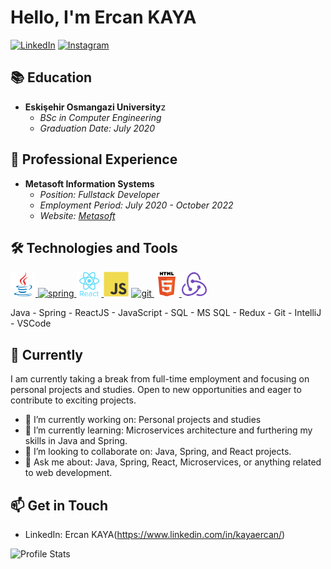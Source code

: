 # Hello, I'm Ercan KAYA

[![LinkedIn](https://img.shields.io/badge/-LinkedIn-blue?style=flat&logo=Linkedin&logoColor=white)](https://www.linkedin.com/in/kayaercan/)
[![Instagram](https://img.shields.io/badge/-Instagram-purple?style=flat&logo=Instagram&logoColor=white)](https://www.instagram.com/3rcankaya/)

## 📚 Education

- **Eskişehir Osmangazi University**z
  - *BSc in Computer Engineering*
  - *Graduation Date: July 2020*

## 💼 Professional Experience

- **Metasoft Information Systems**
  - *Position: Fullstack Developer*
  - *Employment Period: July 2020 - October 2022*
  - *Website: [Metasoft](https://www.metasoft.com.tr/)*

## 🛠️ Technologies and Tools
<p align="left">
  <a href="https://www.java.com" target="_blank"> <img src="https://raw.githubusercontent.com/devicons/devicon/master/icons/java/java-original.svg" alt="java" width="40" height="40"/> </a> 
  <a href="https://spring.io/" target="_blank"> <img src="https://www.vectorlogo.zone/logos/springio/springio-icon.svg" alt="spring" width="40" height="40"/> </a>
  <a href="https://reactjs.org/" target="_blank"> <img src="https://raw.githubusercontent.com/devicons/devicon/master/icons/react/react-original-wordmark.svg" alt="react" width="40" height="40"/> </a>
  <a href="https://developer.mozilla.org/en-US/docs/Web/JavaScript" target="_blank"> <img src="https://raw.githubusercontent.com/devicons/devicon/master/icons/javascript/javascript-original.svg" alt="javascript" width="40" height="40"/></a>
  <a href="https://git-scm.com/" target="_blank"> <img src="https://www.vectorlogo.zone/logos/git-scm/git-scm-icon.svg" alt="git" width="40" height="40"/> </a> 
  <a href="https://www.w3.org/html/" target="_blank"> <img src="https://raw.githubusercontent.com/devicons/devicon/master/icons/html5/html5-original-wordmark.svg" alt="html5" width="40" height="40"/> </a>
  <a href="https://redux.js.org" target="_blank"> <img src="https://raw.githubusercontent.com/devicons/devicon/master/icons/redux/redux-original.svg" alt="redux" width="40" height="40"/> </a> 
</p>
 Java
- Spring
- ReactJS
- JavaScript
- SQL
- MS SQL
- Redux
- Git
- IntelliJ
- VSCode

## 🚀 Currently

I am currently taking a break from full-time employment and focusing on personal projects and studies. Open to new opportunities and eager to contribute to exciting projects.

- 🔭 I’m currently working on: Personal projects and studies
- 🌱 I’m currently learning: Microservices architecture and furthering my skills in Java and Spring.
- 👯 I’m looking to collaborate on: Java, Spring, and React projects.
- 💬 Ask me about: Java, Spring, React, Microservices, or anything related to web development.

## 📫 Get in Touch

- LinkedIn: Ercan KAYA(https://www.linkedin.com/in/kayaercan/)

![Profile Stats](https://github-readme-stats.vercel.app/api?username=ercankya&show_icons=true&count_private=true&hide=prs&theme=dark)
